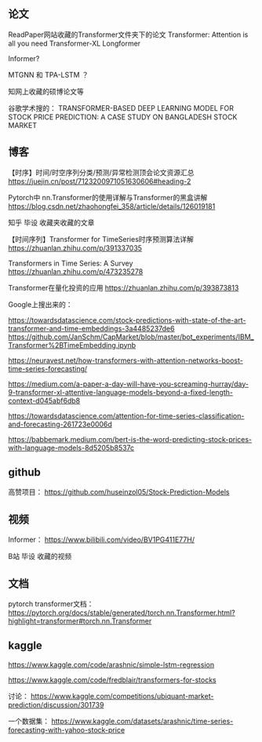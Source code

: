 
## 论文

ReadPaper网站收藏的Transformer文件夹下的论文
Transformer: Attention is all you need
Transformer-XL
Longformer

Informer?

MTGNN 和 TPA-LSTM ？

知网上收藏的硕博论文等


谷歌学术搜的：
TRANSFORMER-BASED DEEP LEARNING MODEL FOR STOCK PRICE PREDICTION: A CASE STUDY ON BANGLADESH STOCK MARKET


## 博客

【时序】时间/时空序列分类/预测/异常检测顶会论文资源汇总
https://juejin.cn/post/7123200971051630606#heading-2

Pytorch中 nn.Transformer的使用详解与Transformer的黑盒讲解
https://blog.csdn.net/zhaohongfei_358/article/details/126019181


知乎 毕设 收藏夹收藏的文章

【时间序列】Transformer for TimeSeries时序预测算法详解
https://zhuanlan.zhihu.com/p/391337035 

Transformers in Time Series: A Survey
https://zhuanlan.zhihu.com/p/473235278

Transformer在量化投资的应用
https://zhuanlan.zhihu.com/p/393873813



Google上搜出来的：

https://towardsdatascience.com/stock-predictions-with-state-of-the-art-transformer-and-time-embeddings-3a4485237de6
https://github.com/JanSchm/CapMarket/blob/master/bot_experiments/IBM_Transformer%2BTimeEmbedding.ipynb

https://neuravest.net/how-transformers-with-attention-networks-boost-time-series-forecasting/

https://medium.com/a-paper-a-day-will-have-you-screaming-hurray/day-9-transformer-xl-attentive-language-models-beyond-a-fixed-length-context-d045abf6db8



https://towardsdatascience.com/attention-for-time-series-classification-and-forecasting-261723e0006d


https://babbemark.medium.com/bert-is-the-word-predicting-stock-prices-with-language-models-8d5205b8537c




## github

高赞项目：
https://github.com/huseinzol05/Stock-Prediction-Models


## 视频

Informer：
https://www.bilibili.com/video/BV1PG411E77H/

B站 毕设 收藏的视频


## 文档

pytorch transformer文档：
https://pytorch.org/docs/stable/generated/torch.nn.Transformer.html?highlight=transformer#torch.nn.Transformer

## kaggle

https://www.kaggle.com/code/arashnic/simple-lstm-regression


https://www.kaggle.com/code/fredblair/transformers-for-stocks

讨论：
https://www.kaggle.com/competitions/ubiquant-market-prediction/discussion/301739

一个数据集：
https://www.kaggle.com/datasets/arashnic/time-series-forecasting-with-yahoo-stock-price
